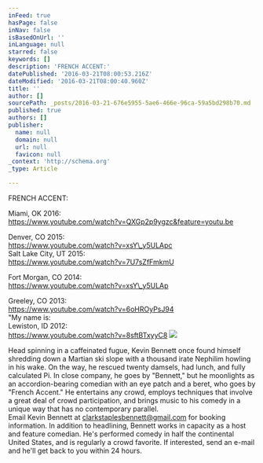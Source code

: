 ```yaml
---
inFeed: true
hasPage: false
inNav: false
isBasedOnUrl: ''
inLanguage: null
starred: false
keywords: []
description: 'FRENCH ACCENT:'
datePublished: '2016-03-21T08:00:53.216Z'
dateModified: '2016-03-21T08:00:40.960Z'
title: ''
author: []
sourcePath: _posts/2016-03-21-676e5955-5ae6-466e-96ca-59a5bd298b70.md
published: true
authors: []
publisher:
  name: null
  domain: null
  url: null
  favicon: null
_context: 'http://schema.org'
_type: Article

---
```

FRENCH ACCENT:

Miami, OK 2016:  
https://www.youtube.com/watch?v=QXGp2p9ygzc&feature=youtu.be

Denver, CO 2015:  
https://www.youtube.com/watch?v=xsY\_y5ULApc  
Salt Lake City, UT 2015:   
https://www.youtube.com/watch?v=7U7sZfFmkmU

Fort Morgan, CO 2014:  
https://www.youtube.com/watch?v=xsY\_y5ULAp

Greeley, CO 2013:  
https://www.youtube.com/watch?v=6oHROyPsJ94  
"My name is:   
Lewiston, ID 2012:   
https://www.youtube.com/watch?v=8sftBTxyyC8
![](https://s3-us-west-2.amazonaws.com/the-grid-img/p/c37566c2d6d91ea9cc97a19d1e0ca381cbf28f18.jpg)

Head spinning in a caffeinated fugue, Kevin Bennett once found himself shredding down a Martian ski slope with a thousand irate Nephilim howling in his wake. On the way, he rescued twenty damsels, had lunch, and fully calculated Pi. In close company, he goes by "Bennett," but he moonlights as an accordion-bearing comedian with an eye patch and a beret, who goes by "French Accent." He entertains any crowd, employs techniques that involve a great deal of crowd participation, and brings music to his comedy in a unique way that has no contemporary parallel.   
Email Kevin Bennett at clarkstaplesbennett@gmail.com for booking information.  In addition to headlining, Bennett works in capacity as a host and feature comedian. He's performed comedy in half the continental United States, and is regularly a crowd favorite. If interested, send an e-mail and he'll get back to you within 24 hours.